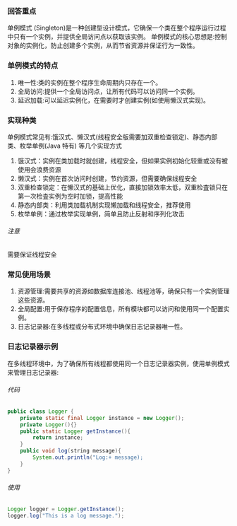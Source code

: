 ### 回答重点

单例模式 (Singleton)是一种创建型设计模式，它确保一个类在整个程序运行过程中只有一个实例，并提供全局访问点以获取该实例。
单例模式的核心思想是:控制对象的实例化，防止创建多个实例，从而节省资源并保证行为一致性。

### 单例模式的特点

1. 唯一性:类的实例在整个程序生命周期内只存在一个。
2. 全局访问:提供一个全局访问点，让所有代码可以访问同一个实例。
3. 延迟加载:可以延迟实例化，在需要时才创建实例(如使用懒汉式实现)。

### 实现种类

单例模式常见有:饿汉式、懒汉式(线程安全版需要加双重检查锁定)、静态内部类、枚举单例(Java 特有) 等几个实现方式

1. 饿汉式：实例在类加载时就创建，线程安全，但如果实例初始化较重或没有被使用会浪费资源
2. 懒汉式：实例在首次访问时创建，节约资源，但需要确保线程安全
3. 双重检查锁定：在懒汉式的基础上优化，直接加锁效率太低，双重检査锁只在第一次检査实例为空时加锁，提高性能
4. 静态内部类：利用类加载机制实现懒加载和线程安全，推荐使用
5. 枚举单例：通过枚举实现单例，简单且防止反射和序列化攻击

###### 注意

需要保证线程安全

### 常见使用场景

1. 资源管理:需要共享的资源如数据库连接池、线程池等，确保只有一个实例管理这些资源。
2. 全局配置:用于保存程序的配置信息，所有模块都可以访问和使用同一个配置实例。
3. 日志记录器:在多线程或分布式环境中确保日志记录器唯一性。

### 日志记录器示例

在多线程环境中，为了确保所有线程都使用同一个日志记录器实例，使用单例模式来管理日志记录器:

###### 代码

```java
public class Logger {
    private static final Logger instance = new Logger();
    private Logger(){}
    public static Logger getInstance(){
        return instance;
    }
    public void log(string message){
        System.out.println("Log:+ message);
    }
}
```

###### 使用

```java
Logger logger = Logger.getInstance();
logger.log("This is a log message.");
```
